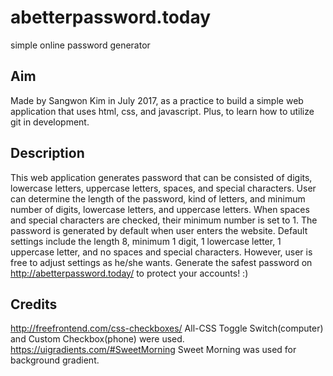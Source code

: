 # abetterpassword.today
simple online password generator

## Aim
Made by Sangwon Kim in July 2017, as a practice to build a simple web application that uses html, css, and javascript.
Plus, to learn how to utilize git in development.

## Description
This web application generates password that can be consisted of digits, lowercase letters, uppercase letters, spaces, and special characters.
User can determine the length of the password, kind of letters, and minimum number of digits, lowercase letters, and uppercase letters. When spaces and special characters are checked, their minimum number is set to 1.
The password is generated by default when user enters the website. Default settings include the length 8, minimum 1 digit, 1 lowercase letter, 1 uppercase letter, and no spaces and special characters. However, user is free to adjust settings as he/she wants. Generate the safest password on http://abetterpassword.today/ to protect your accounts! :)

## Credits
http://freefrontend.com/css-checkboxes/
All-CSS Toggle Switch(computer) and Custom Checkbox(phone) were used.
https://uigradients.com/#SweetMorning
Sweet Morning was used for background gradient.
